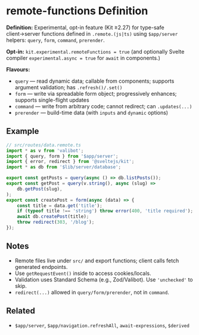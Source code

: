 # remote-functions Definition

**Definition:** Experimental, opt-in feature (Kit ≥2.27) for type-safe
client→server functions defined in `.remote.(js|ts)` using
`$app/server` helpers: `query`, `form`, `command`, `prerender`.

**Opt-in:** `kit.experimental.remoteFunctions = true` (and optionally
Svelte compiler `experimental.async = true` for `await` in
components.)

**Flavours:**

- `query` — read dynamic data; callable from components; supports
  argument validation; has `.refresh()/.set()`
- `form` — write via spreadable form object; progressively enhances;
  supports single-flight updates
- `command` — write from arbitrary code; cannot redirect; can
  `.updates(...)`
- `prerender` — build-time data (with `inputs` and `dynamic` options)

## Example

```ts
// src/routes/data.remote.ts
import * as v from 'valibot';
import { query, form } from '$app/server';
import { error, redirect } from '@sveltejs/kit';
import * as db from '$lib/server/database';

export const getPosts = query(async () => db.listPosts());
export const getPost = query(v.string(), async (slug) =>
	db.getPost(slug),
);
export const createPost = form(async (data) => {
	const title = data.get('title');
	if (typeof title !== 'string') throw error(400, 'title required');
	await db.createPost(title);
	throw redirect(303, '/blog');
});
```

## Notes

- Remote files live under `src/` and export functions; client calls
  fetch generated endpoints.
- Use `getRequestEvent()` inside to access cookies/locals.
- Validation uses Standard Schema (e.g., Zod/Valibot). Use
  `'unchecked'` to skip.
- `redirect(...)` allowed in `query/form/prerender`, not in `command`.

## Related

- `$app/server`, `$app/navigation.refreshAll`, `await-expressions`,
  `$derived`
